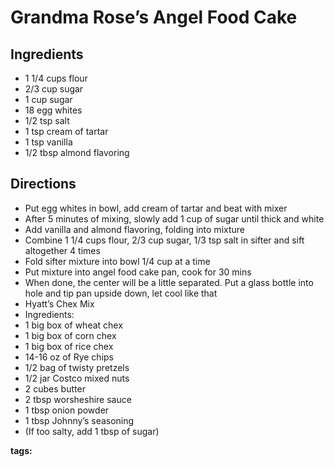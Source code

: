 # Grandma Rose’s Angel Food Cake

## Ingredients

* 1 1/4 cups flour 
* 2/3 cup sugar 
* 1 cup sugar 
* 18 egg whites 
* 1/2 tsp salt 
* 1 tsp cream of tartar 
* 1 tsp vanilla 
* 1/2 tbsp almond flavoring

## Directions

* Put egg whites in bowl, add cream of tartar and beat with mixer 
* After 5 minutes of mixing, slowly add 1 cup of sugar until thick and white 
* Add vanilla and almond flavoring, folding into mixture 
* Combine 1 1/4 cups flour, 2/3 cup sugar, 1/3 tsp salt in sifter and sift altogether 4 times
* Fold sifter mixture into bowl 1/4 cup at a time
* Put mixture into angel food cake pan, cook for 30 mins 
* When done, the center will be a little separated. Put a glass bottle into hole and tip pan upside down, let cool like that 
* Hyatt’s Chex Mix
* Ingredients:
* 1 big box of wheat chex
* 1 big box of corn chex
* 1 big box of rice chex
* 14-16 oz of Rye chips
* 1/2 bag of twisty pretzels
* 1/2 jar Costco mixed nuts
* 2 cubes butter
* 2 tbsp worsheshire sauce 
* 1 tbsp onion powder
* 1 tbsp Johnny’s seasoning
* (If too salty, add 1 tbsp of sugar)

__tags:__ 
